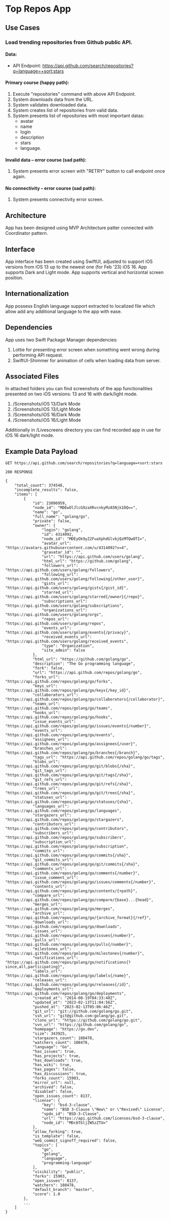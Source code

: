 # Top Repos App

## Use Cases

### Load trending repositories from Github public API.

#### Data:
- API Endpoint: https://api.github.com/search/repositories?q=language=+sort:stars 

#### Primary course (happy path):
1. Execute "repositories" command with above API Endpoint.
2. System downloads data from the URL.
3. System validates downloaded data.
4. System creates list of repositories from valid data.
5. System presents list of repositories with most important datas: 
    - avatar 
    - name
    - login
    - description
    - stars
    - language.
    
#### Invalid data – error course (sad path):
1. System presents error screen with "RETRY" button to call endpoint once again.

#### No connectivity – error course (sad path):
1. System presents connectivity error screen.

## Architecture

App has been designed using MVP Architecture patter connected with Coordinator pattern. 

## Interface

App interface has been created using SwiftUI, adjusted to support iOS versions from iOS 13 up to the newest one (for Feb '23) iOS 16.
App supports Dark and Light mode.
App supports vertical and horizontal screen position.

## Internationalization

App possess English language support extracted to localized file which allow add any additional language to the app with ease. 

## Dependencies

App uses two Swift Package Manager dependencies:

1. Lottie for presenting error screen when something went wrong during performing API request.
2. SwiftUI-Shimmer for animation of cells when loading data from server. 


## Associated Files

In attached folders you can find screenshots of the app functionalities 
presented on two iOS versions: 13 and 16 with dark/light mode.

1. /Screenshots/iOS 13/Dark Mode
2. /Screenshots/iOS 13/Light Mode
3. /Screenshots/iOS 16/Dark Mode
4. /Screenshots/iOS 16/Light Mode

Additionally in /Livescreens directory you can find recorded app in use for iOS 16 dark/light mode.

## Example Data Payload

```
GET https://api.github.com/search/repositories?q=language=+sort:stars 

200 RESPONSE

{
    "total_count": 374548,
    "incomplete_results": false,
    "items": [
        {
            "id": 23096959,
            "node_id": "MDEwOlJlcG9zaXRvcnkyMzA5Njk1OQ==",
            "name": "go",
            "full_name": "golang/go",
            "private": false,
            "owner": {
                "login": "golang",
                "id": 4314092,
                "node_id": "MDEyOk9yZ2FuaXphdGlvbjQzMTQwOTI=",
                "avatar_url": "https://avatars.githubusercontent.com/u/4314092?v=4",
                "gravatar_id": "",
                "url": "https://api.github.com/users/golang",
                "html_url": "https://github.com/golang",
                "followers_url": "https://api.github.com/users/golang/followers",
                "following_url": "https://api.github.com/users/golang/following{/other_user}",
                "gists_url": "https://api.github.com/users/golang/gists{/gist_id}",
                "starred_url": "https://api.github.com/users/golang/starred{/owner}{/repo}",
                "subscriptions_url": "https://api.github.com/users/golang/subscriptions",
                "organizations_url": "https://api.github.com/users/golang/orgs",
                "repos_url": "https://api.github.com/users/golang/repos",
                "events_url": "https://api.github.com/users/golang/events{/privacy}",
                "received_events_url": "https://api.github.com/users/golang/received_events",
                "type": "Organization",
                "site_admin": false
            },
            "html_url": "https://github.com/golang/go",
            "description": "The Go programming language",
            "fork": false,
            "url": "https://api.github.com/repos/golang/go",
            "forks_url": "https://api.github.com/repos/golang/go/forks",
            "keys_url": "https://api.github.com/repos/golang/go/keys{/key_id}",
            "collaborators_url": "https://api.github.com/repos/golang/go/collaborators{/collaborator}",
            "teams_url": "https://api.github.com/repos/golang/go/teams",
            "hooks_url": "https://api.github.com/repos/golang/go/hooks",
            "issue_events_url": "https://api.github.com/repos/golang/go/issues/events{/number}",
            "events_url": "https://api.github.com/repos/golang/go/events",
            "assignees_url": "https://api.github.com/repos/golang/go/assignees{/user}",
            "branches_url": "https://api.github.com/repos/golang/go/branches{/branch}",
            "tags_url": "https://api.github.com/repos/golang/go/tags",
            "blobs_url": "https://api.github.com/repos/golang/go/git/blobs{/sha}",
            "git_tags_url": "https://api.github.com/repos/golang/go/git/tags{/sha}",
            "git_refs_url": "https://api.github.com/repos/golang/go/git/refs{/sha}",
            "trees_url": "https://api.github.com/repos/golang/go/git/trees{/sha}",
            "statuses_url": "https://api.github.com/repos/golang/go/statuses/{sha}",
            "languages_url": "https://api.github.com/repos/golang/go/languages",
            "stargazers_url": "https://api.github.com/repos/golang/go/stargazers",
            "contributors_url": "https://api.github.com/repos/golang/go/contributors",
            "subscribers_url": "https://api.github.com/repos/golang/go/subscribers",
            "subscription_url": "https://api.github.com/repos/golang/go/subscription",
            "commits_url": "https://api.github.com/repos/golang/go/commits{/sha}",
            "git_commits_url": "https://api.github.com/repos/golang/go/git/commits{/sha}",
            "comments_url": "https://api.github.com/repos/golang/go/comments{/number}",
            "issue_comment_url": "https://api.github.com/repos/golang/go/issues/comments{/number}",
            "contents_url": "https://api.github.com/repos/golang/go/contents/{+path}",
            "compare_url": "https://api.github.com/repos/golang/go/compare/{base}...{head}",
            "merges_url": "https://api.github.com/repos/golang/go/merges",
            "archive_url": "https://api.github.com/repos/golang/go/{archive_format}{/ref}",
            "downloads_url": "https://api.github.com/repos/golang/go/downloads",
            "issues_url": "https://api.github.com/repos/golang/go/issues{/number}",
            "pulls_url": "https://api.github.com/repos/golang/go/pulls{/number}",
            "milestones_url": "https://api.github.com/repos/golang/go/milestones{/number}",
            "notifications_url": "https://api.github.com/repos/golang/go/notifications{?since,all,participating}",
            "labels_url": "https://api.github.com/repos/golang/go/labels{/name}",
            "releases_url": "https://api.github.com/repos/golang/go/releases{/id}",
            "deployments_url": "https://api.github.com/repos/golang/go/deployments",
            "created_at": "2014-08-19T04:33:40Z",
            "updated_at": "2023-02-13T11:04:56Z",
            "pushed_at": "2023-02-13T05:06:46Z",
            "git_url": "git://github.com/golang/go.git",
            "ssh_url": "git@github.com:golang/go.git",
            "clone_url": "https://github.com/golang/go.git",
            "svn_url": "https://github.com/golang/go",
            "homepage": "https://go.dev",
            "size": 343925,
            "stargazers_count": 108478,
            "watchers_count": 108478,
            "language": "Go",
            "has_issues": true,
            "has_projects": true,
            "has_downloads": true,
            "has_wiki": true,
            "has_pages": false,
            "has_discussions": true,
            "forks_count": 15903,
            "mirror_url": null,
            "archived": false,
            "disabled": false,
            "open_issues_count": 8137,
            "license": {
                "key": "bsd-3-clause",
                "name": "BSD 3-Clause \"New\" or \"Revised\" License",
                "spdx_id": "BSD-3-Clause",
                "url": "https://api.github.com/licenses/bsd-3-clause",
                "node_id": "MDc6TGljZW5zZTU="
            },
            "allow_forking": true,
            "is_template": false,
            "web_commit_signoff_required": false,
            "topics": [
                "go",
                "golang",
                "language",
                "programming-language"
            ],
            "visibility": "public",
            "forks": 15903,
            "open_issues": 8137,
            "watchers": 108478,
            "default_branch": "master",
            "score": 1.0
        },
        ...
    ]
}
